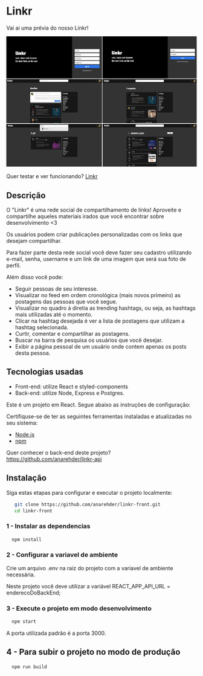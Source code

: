 # Linkr
  Vai ai uma prévia do nosso Linkr!
  
  <img src="/image-readme2.jpg">

  
  Quer testar e ver funcionando?
  [Linkr](https://linkr-front-bay.vercel.app)

  
## Descrição

O "Linkr" é uma rede social de compartilhamento de links! Aproveite e compartilhe aqueles materiais irados que você encontrar sobre desenvolvimento <3 

Os usuários podem criar publicações personalizadas com os links que desejam compartilhar.

Para fazer parte desta rede social você deve fazer seu cadastro utilizando e-mail, senha, username e um link de uma imagem que será sua foto de perfil.

Além disso você pode:
  - Seguir pessoas de seu interesse.
  - Visualizar no feed em ordem cronológica (mais novos primeiro) as postagens das pessoas que você segue.
  - Visualizar no quadro à diretia as trending hashtags, ou seja, as hashtags mais utilizadas até o momento.
  - Clicar na hashtag desejada é ver a lista de postagens que utilizam a hashtag selecionada.
  - Curtir, comentar e compartilhar as postagens.
  - Buscar na barra de pesquisa os usuários que você desejar.
  - Exibir a página pessoal de um usuário onde contem apenas os posts desta pessoa.


## Tecnologias usadas

  - Front-end: utilize React e styled-components
  - Back-end: utilize Node, Express e Postgres.

Este é um projeto em React. Segue abaixo as instruções de configuração:

Certifiquse-se de ter as seguintes ferramentas instaladas e atualizadas no seu sistema: 

- [Node.js](https://nodejs.org/)
- [npm](https://www.npmjs.com/)

Quer conhecer o back-end deste projeto? <https://github.com/anarehder/linkr-api>

## Instalação

Siga estas etapas para configurar e executar o projeto localmente:

```bash
   git clone https://github.com/anarehder/linkr-front.git
   cd linkr-front
```

### 1 - Instalar as dependencias

```bash
  npm install
```

### 2 - Configurar a variavel de ambiente

Crie um arquivo .env na raiz do projeto com a variavel de ambiente necessária.

Neste projeto você deve utilizar a variável REACT_APP_API_URL = enderecoDoBackEnd;

### 3 - Execute o projeto em modo desenvolvimento

```bash
  npm start
```

A porta utilizada padrão é a porta 3000.

## 4 - Para subir o projeto no modo de produção

```bash
  npm run build
```
